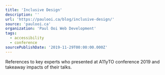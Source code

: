 ```yaml
---
title: 'Inclusive Design'
description: ''
url: 'https://paulooi.ca/blog/inclusive-design/'
source: 'paulooi.ca'
organization: 'Paul Ooi Web Development'
tags:
  - accessibility
  - conference
sourcePublishDate: '2019-11-29T00:00:00.000Z'
---
```


References to key experts who presented at A11yTO conference 2019 and takeaway impacts of their talks.